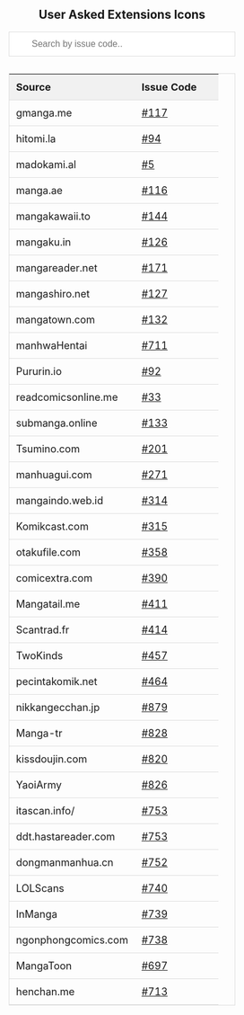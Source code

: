 <!DOCTYPE html>
<html>
   <head>
      <meta name="viewport" content="width=device-width, initial-scale=1">
      <style>
         * {
         box-sizing: border-box;
         }
         #myInput {
         background-image: url('/css/searchicon.png');
         background-position: 10px 10px;
         background-repeat: no-repeat;
         width: 100%;
         font-size: 16px;
         padding: 12px 20px 12px 40px;
         border: 1px solid #ddd;
         margin-bottom: 12px;
         }
         #myTable {
         border-collapse: collapse;
         width: 100%;
         border: 1px solid #ddd;
         font-size: 18px;
         }
         #myTable th, #myTable td {
         text-align: left;
         padding: 12px;
         }
         #myTable tr {
         border-bottom: 1px solid #ddd;
         }
         #myTable tr.header, #myTable tr:hover {
         background-color: #f1f1f1;
         }
      </style>
   </head>
   <body>
      <center>
         <h2>User Asked Extensions Icons</h2>
      </center>
      <input type="text" id="myInput" onkeyup="myFunction()" placeholder="Search by issue code.." title="Type in a issue code">
      <table id="myTable">
         <tr class="header">
            <th style="width:60%;">Source</th>
            <th style="width:40%;">Issue Code</th>
         </tr>
         <tr>
            <td>gmanga.me</td>
            <td><a href="https://github.com/inorichi/tachiyomi-extensions/issues/117">#117</a></td>
         </tr>
         <tr>
            <td>hitomi.la</td>
            <td><a href="https://github.com/inorichi/tachiyomi-extensions/issues/94">#94</a></td>
         </tr>
         <tr>
            <td>madokami.al</td>
            <td><a href="https://github.com/inorichi/tachiyomi-extensions/issues/5">#5</a></td>
         </tr>
         <tr>
            <td>manga.ae</td>
            <td><a href="https://github.com/inorichi/tachiyomi-extensions/issues/116">#116</a></td>
         </tr>
         <tr>
            <td>mangakawaii.to</td>
            <td><a href="https://github.com/inorichi/tachiyomi-extensions/issues/144">#144</a></td>
         </tr>
         <tr>
            <td>mangaku.in</td>
            <td><a href="https://github.com/inorichi/tachiyomi-extensions/issues/126">#126</a></td>
         </tr>
         <tr>
            <td>mangareader.net</td>
            <td><a href="https://github.com/inorichi/tachiyomi-extensions/issues/171">#171</a></td>
         </tr>
         <tr>
            <td>mangashiro.net</td>
            <td><a href="https://github.com/inorichi/tachiyomi-extensions/issues/127">#127</a></td>
         </tr>
         <tr>
            <td>mangatown.com</td>
            <td><a href="https://github.com/inorichi/tachiyomi-extensions/issues/132">#132</a></td>
         </tr>
         <tr>
            <td>manhwaHentai</td>
            <td><a href="https://github.com/inorichi/tachiyomi-extensions/issues/711">#711</a></td>
         </tr>
         <tr>
            <td>Pururin.io</td>
            <td><a href="https://github.com/inorichi/tachiyomi-extensions/issues/92">#92</a></td>
         </tr>
         <tr>
            <td>readcomicsonline.me</td>
            <td><a href="https://github.com/inorichi/tachiyomi-extensions/issues/33">#33</a></td>
         </tr>
         <tr>
            <td>submanga.online</td>
            <td><a href="https://github.com/inorichi/tachiyomi-extensions/issues/133">#133</a></td>
         </tr>
         <tr>
            <td>Tsumino.com</td>
            <td><a href="https://github.com/inorichi/tachiyomi-extensions/issues/201">#201</a></td>
         </tr>
         <tr>
            <td>manhuagui.com</td>
            <td><a href="https://github.com/inorichi/tachiyomi-extensions/issues/271">#271</a></td>
         </tr>
         <tr>
            <td>mangaindo.web.id</td>
            <td><a href="https://github.com/inorichi/tachiyomi-extensions/issues/314">#314</a></td>
         </tr>
         <tr>
            <td>Komikcast.com</td>
            <td><a href="https://github.com/inorichi/tachiyomi-extensions/issues/315">#315</a></td>
         </tr>
         <tr>
            <td>otakufile.com</td>
            <td><a href="https://github.com/inorichi/tachiyomi-extensions/issues/358">#358</a></td>
         </tr>
         <tr>
            <td>comicextra.com</td>
            <td><a href="https://github.com/inorichi/tachiyomi-extensions/issues/390">#390</a></td>
         </tr>
         <tr>
            <td>Mangatail.me</td>
            <td><a href="https://github.com/inorichi/tachiyomi-extensions/issues/411">#411</a></td>
         </tr>
         <tr>
            <td>Scantrad.fr</td>
            <td><a href="https://github.com/inorichi/tachiyomi-extensions/issues/414">#414</a></td>
         </tr>
         <tr>
            <td>TwoKinds</td>
            <td><a href="https://github.com/inorichi/tachiyomi-extensions/issues/457">#457</a></td>
         </tr>
         <tr>
            <td>pecintakomik.net</td>
            <td><a href="https://github.com/inorichi/tachiyomi-extensions/issues/464">#464</a></td>
         </tr>
         <tr>
            <td>nikkangecchan.jp</td>
            <td><a href="https://github.com/inorichi/tachiyomi-extensions/issues/879">#879</a></td>
         </tr>
         <tr>
            <td>Manga-tr</td>
            <td><a href="https://github.com/inorichi/tachiyomi-extensions/issues/828">#828</a></td>
         </tr>
         <tr>
            <td>kissdoujin.com</td>
            <td><a href="https://github.com/inorichi/tachiyomi-extensions/issues/820">#820</a></td>
         </tr>
         <tr>
            <td>YaoiArmy</td>
            <td><a href="https://github.com/inorichi/tachiyomi-extensions/issues/826">#826</a></td>
         </tr>
         <tr>
            <td>itascan.info/ </td>
            <td><a href="https://github.com/inorichi/tachiyomi-extensions/issues/753">#753</a></td>
         </tr>
         <tr>
            <td>ddt.hastareader.com </td>
            <td><a href="https://github.com/inorichi/tachiyomi-extensions/issues/753">#753</a></td>
         </tr>
         <tr>
            <td>dongmanmanhua.cn</td>
            <td><a href="https://github.com/inorichi/tachiyomi-extensions/issues/752">#752</a></td>
         </tr>
         <tr>
            <td>LOLScans</td>
            <td><a href="https://github.com/inorichi/tachiyomi-extensions/issues/740">#740</a></td>
         </tr>
         <tr>
            <td>InManga</td>
            <td><a href="https://github.com/inorichi/tachiyomi-extensions/issues/739">#739</a></td>
         </tr>
         <tr>
            <td>ngonphongcomics.com</td>
            <td><a href="https://github.com/inorichi/tachiyomi-extensions/issues/738">#738</a></td>
         </tr>
         <tr>
            <td>MangaToon</td>
            <td><a href="https://github.com/inorichi/tachiyomi-extensions/issues/697">#697</a></td>
         </tr>
         <tr>
            <td>henchan.me</td>
            <td><a href="https://github.com/inorichi/tachiyomi-extensions/issues/713">#713</a></td>
         </tr>
      </table>
      <script>
         function myFunction() {
           var input, filter, table, tr, td, i, txtValue;
           input = document.getElementById("myInput");
           filter = input.value.toUpperCase();
           table = document.getElementById("myTable");
           tr = table.getElementsByTagName("tr");
           for (i = 0; i < tr.length; i++) {
             td = tr[i].getElementsByTagName("td")[1];
             if (td) {
               txtValue = td.textContent || td.innerText;
               if (txtValue.toUpperCase().indexOf(filter) > -1) {
                 tr[i].style.display = "";
               } else {
                 tr[i].style.display = "none";
               }
             }       
           }
         }
      </script>
   </body>
</html>
